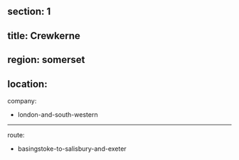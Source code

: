 ﻿section: 1
----
title: Crewkerne
----
region: somerset
----
location: 
----
company:
- london-and-south-western
----
route:
- basingstoke-to-salisbury-and-exeter
